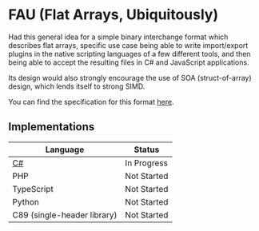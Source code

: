 # FAU (Flat Arrays, Ubiquitously)

Had this general idea for a simple binary interchange format which describes flat arrays, specific use case being able to write import/export plugins in the native scripting languages of a few different tools, and then being able to accept the resulting files in C# and JavaScript applications.

Its design would also strongly encourage the use of SOA (struct-of-array) design, which lends itself to strong SIMD.

You can find the specification for this format [here](fau-file-format.md).

## Implementations

| Language                    | Status      |
| --------------------------- | ----------- |
| [C#](csharp)                | In Progress |
| PHP                         | Not Started |
| TypeScript                  | Not Started |
| Python                      | Not Started |
| C89 (single-header library) | Not Started |
